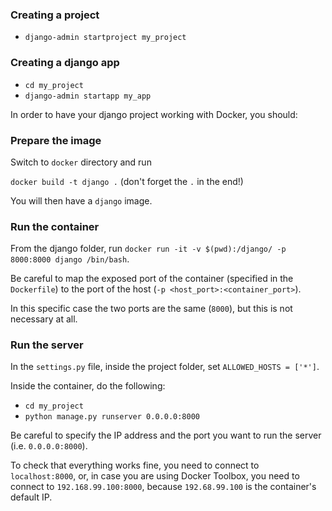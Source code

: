 ### Creating a project
* `django-admin startproject my_project`

### Creating a django app
* `cd my_project`
* `django-admin startapp my_app`


In order to have your django project working with Docker, you should:

### Prepare the image ###
Switch to `docker` directory and run  

`docker build -t django .` (don't forget the `.` in the end!)

You will then have a `django` image.

### Run the container
From the django folder, run `docker run -it -v $(pwd):/django/ -p 8000:8000 django /bin/bash`.

Be careful to map the exposed port of the container (specified in the `Dockerfile`) to the port of the host (`-p <host_port>:<container_port>`).

In this specific case the two ports are the same (`8000`), but this is not necessary at all.

### Run the server
In the `settings.py` file, inside the project folder, set `ALLOWED_HOSTS = ['*']`.

Inside the container, do the following:

* `cd my_project`
* `python manage.py runserver 0.0.0.0:8000`

Be careful to specify the IP address and the port you want to run the server (i.e. `0.0.0.0:8000`).

To check that everything works fine, you need to connect to `localhost:8000`, or, in case you are using Docker Toolbox, you need to connect to
`192.168.99.100:8000`, because `192.68.99.100` is the container's default IP.
